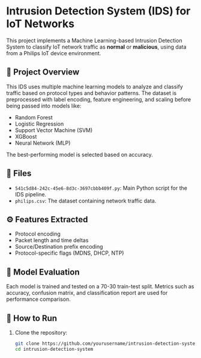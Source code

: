 # Intrusion Detection System (IDS) for IoT Networks

This project implements a Machine Learning-based Intrusion Detection System to classify IoT network traffic as **normal** or **malicious**, using data from a Philips IoT device environment.

## 🧠 Project Overview

This IDS uses multiple machine learning models to analyze and classify traffic based on protocol types and behavior patterns. The dataset is preprocessed with label encoding, feature engineering, and scaling before being passed into models like:

- Random Forest
- Logistic Regression
- Support Vector Machine (SVM)
- XGBoost
- Neural Network (MLP)

The best-performing model is selected based on accuracy.

## 📁 Files

- `541c5d84-242c-45e6-8d3c-3697cbbb409f.py`: Main Python script for the IDS pipeline.
- `philips.csv`: The dataset containing network traffic data.

## ⚙️ Features Extracted

- Protocol encoding
- Packet length and time deltas
- Source/Destination prefix encoding
- Protocol-specific flags (MDNS, DHCP, NTP)

## 🧪 Model Evaluation

Each model is trained and tested on a 70-30 train-test split. Metrics such as accuracy, confusion matrix, and classification report are used for performance comparison.

## 🚀 How to Run

1. Clone the repository:
   ```bash
   git clone https://github.com/yourusername/intrusion-detection-system.git
   cd intrusion-detection-system
